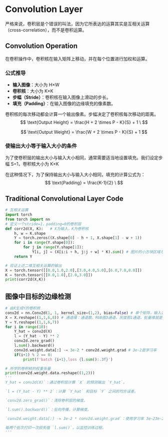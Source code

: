 # Convolution Layer

严格来说，卷积层是个错误的叫法，因为它所表达的运算其实是互相关运算（cross-correlation），而不是卷积运算。

## Convolution Operation

在卷积操作中，卷积核在输入矩阵上移动，并在每个位置进行加权和运算。

### 公式推导

- **输入图像**：大小为 H×W
- **卷积核**：大小为 K×K
- **步幅（Stride）**：卷积核在输入图像上滑动的步长。
- **填充（Padding）**：在输入图像的边缘填充的像素数。

卷积核的每次移动都会计算一个输出像素。步幅决定了卷积核每次移动的距离。
$$
\text{Output Height} = \frac{H + 2 \times P - K}{S} + 1
\
$$

$$
\text{Output Weight} = \frac{W + 2 \times P - K}{S} + 1
$$



### 使输出大小等于输入大小的条件

为了使卷积层的输出大小与输入大小相同，通常需要适当地设置填充。我们设定步幅 S=1，卷积核大小为 K×K

在这种情况下，为了保持输出大小与输入大小相同，填充的计算公式为：
$$
\text{Padding} = \frac{K-1}{2}
\
$$


## Traditional Convolutional Layer Code

```python
# 互相关运算
import torch
from torch import nn
# 定义一个stride=1，padding=0的卷积层
def corr2d(X, K):   # X为输入，K为卷积核
    h, w = K.shape  
    Y = torch.zeros((X.shape[0] - h + 1, X.shape[1] - w + 1))     
    for i in range(Y.shape[0]):
        for j in range(Y.shape[1]):
            Y[i, j] = (X[i:i + h, j:j + w] * K).sum() # 图片的小方块区域与卷积核做点积
    return Y

# 验证上述二维互相关运算的输出
X = torch.tensor([[0.0,1.0,2.0],[3.0,4.0,5.0],[6.0,7.0,8.0]])
K = torch.tensor([[0.0,1.0],[2.0,3.0]])
print(corr2d(X,K))
```

## 图像中目标的边缘检测

```python
# 由X生成Y的卷积核
conv2d = nn.Conv2d(1, 1, kernel_size=(1,2), bias=False) # 单个矩阵，输入通道为1，黑白图片通道为1，彩色图片通道为3。这里输入通道为1，输出通道为1.   
X = X.reshape((1,1,6,8)) # 通道维：通道数，RGB图3通道，灰度图1通道，批量维就是样本维，就是样本数
Y = Y.reshape((1,1,6,7))
for i in range(10):
    Y_hat = conv2d(X)
    l = (Y_hat - Y) ** 2
    conv2d.zero_grad()
    l.sum().backward()
    conv2d.weight.data[:] -= 3e-2 * conv2d.weight.grad # 3e-2是学习率
    if(i+1) % 2 == 0:
        print(f'batch {i+1},loss {l.sum():.3f}')

# 所学的卷积核的权重张量
print(conv2d.weight.data.reshape((1,2)))
'''
Y_hat = conv2d(X)`：通过卷积层计算 `X` 的预测输出 `Y_hat`。

`l = (Y_hat - Y) ** 2`：计算 `Y_hat` 和目标 `Y` 之间的均方误差。

`conv2d.zero_grad()`：清除卷积层的梯度。

`l.sum().backward()`：反向传播，计算梯度。

`conv2d.weight.data[:] -= 3e-2 * conv2d.weight.grad`：使用学习率 3e−23e-23e−2 更新卷积核的权重。

每两个批次打印一次损失值 `l.sum()`，以监控训练过程。
'''
```

